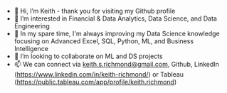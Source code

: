 - 👋   Hi, I’m Keith - thank you for visiting my Github profile
- 👀   I’m interested in Financial & Data Analytics, Data Science, and Data Engineering
- 🌱   In my spare time, I'm always improving my Data Science knowledge focusing on Advanced Excel, SQL, Python, ML, and Business Intelligence
- 💞️   I’m looking to collaborate on ML and DS projects
- 📫   We can connect via keith.s.richmond@gmail.com, Github, LinkedIn (https://www.linkedin.com/in/keith-richmond/) or Tableau (https://public.tableau.com/app/profile/keith.richmond)

<!---
krichmond19/krichmond19 is a ✨ special ✨ repository because its `README.md` (this file) appears on your GitHub profile.
You can click the Preview link to take a look at your changes.
--->
